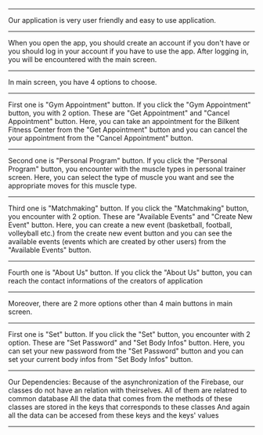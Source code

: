 *****************************************************************

Our application is very user friendly and easy to use application.

****************************************************************

When you open the app, you should create an account if you don't have or you should log in your account if you have to use the app.
After logging in, you will be encountered with the main screen.

****************************************************************

In main screen, you have 4 options to choose.

****************************************************************

First one is "Gym Appointment" button.
If you click the "Gym Appointment" button, you with 2 option.
These are "Get Appointment" and "Cancel Appointment" button.
Here, you can take an appointment for the Bilkent Fitness Center from the "Get Appointment" button and you can cancel the your appointment from the "Cancel Appointment" button.

****************************************************************

Second one is "Personal Program" button.
If you click the "Personal Program" button, you encounter with the muscle types in personal trainer screen.
Here, you can select the type of muscle you want and see the appropriate moves for this muscle type.

****************************************************************

Third one is "Matchmaking" button.
If you click the "Matchmaking" button, you encounter with 2 option.
These are "Available Events" and "Create New Event" button.
Here, you can create a new event (basketball, football, volleyball etc.) from the create new event button and you can see the available events (events which are created by other users) from the "Available Events" button.

****************************************************************

Fourth one is "About Us" button.
If you click the "About Us" button, you can reach the contact informations of the creators of application

*****************************************************************

Moreover, there are 2 more options other than 4 main buttons in main screen.

*****************************************************************

First one is "Set" button.
If you click the "Set" button, you encounter with 2 option.
These are "Set Password" and "Set Body Infos" button.
Here, you can set your new password from the "Set Password" button and you can set your current body infos from "Set Body Infos" button.

*****************************************************************

Our Dependencies:
Because of the asynchronization of the Firebase, our classes do not have an relation with theirselves.
All of them are relatred to common database
All the data that comes from the methods of these classes are stored in the keys that corresponds to these classes
And again all the data can be accesed from these keys and the keys' values

*****************************************************************
